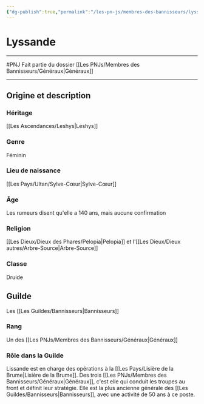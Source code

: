 ```yaml
---
{"dg-publish":true,"permalink":"/les-pn-js/membres-des-bannisseurs/lyssande/"}
---
```


# Lyssande
---
#PNJ 
Fait partie du dossier [[Les PNJs/Membres des Bannisseurs/Généraux\|Généraux]]

-------
## Origine et description
### Héritage
[[Les Ascendances/Leshys\|Leshys]]
### Genre
Féminin
### Lieu de naissance
[[Les Pays/Ultan/Sylve-Cœur\|Sylve-Cœur]]
### Âge
Les rumeurs disent qu'elle a 140 ans, mais aucune confirmation
### Religion
[[Les Dieux/Dieux des Phares/Pelopia\|Pelopia]] et l'[[Les Dieux/Dieux autres/Arbre-Source\|Arbre-Source]]
### Classe
Druide
## Guilde
Les [[Les Guildes/Bannisseurs\|Bannisseurs]]
### Rang
Un des [[Les PNJs/Membres des Bannisseurs/Généraux\|Généraux]]
### Rôle dans la Guilde
Lissande est en charge des opérations à la [[Les Pays/Lisière de la Brume\|Lisière de la Brume]]. Des trois [[Les PNJs/Membres des Bannisseurs/Généraux\|Généraux]], c'est elle qui conduit les troupes au front et définit leur stratégie.
Elle est la plus ancienne générale des [[Les Guildes/Bannisseurs\|Bannisseurs]], avec une activité de 50 ans à ce poste.